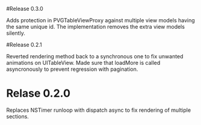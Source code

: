 #Release 0.3.0

Adds protection in PVGTableViewProxy against multiple
view models having the same unique id. 
The implementation removes the extra view models silently.

#Release 0.2.1

Reverted rendering method back to a synchronous one to fix unwanted animations on UITableView. 
Made sure that loadMore is called asyncronously to prevent regression with pagination.

# Relase 0.2.0

Replaces NSTimer runloop with dispatch async to fix
rendering of multiple sections.